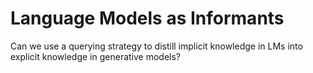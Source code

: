 # Language Models as Informants
Can we use a querying strategy to distill implicit knowledge in LMs into explicit knowledge in generative models?
